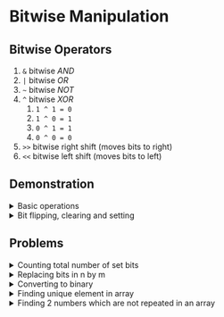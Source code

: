 # Bitwise Manipulation

## Bitwise Operators

1. `&` bitwise _AND_
2. `|` bitwise _OR_
3. `~` bitwise _NOT_
4. `^` bitwise _XOR_
   1. `1 ^ 1 = 0`
   2. `1 ^ 0 = 1`
   3. `0 ^ 1 = 1`
   4. `0 ^ 0 = 0`
5. `>>` bitwise right shift (moves bits to right)
6. `<<` bitwise left shift (moves bits to left)

## Demonstration

<details>
<summary> Basic operations </summary>

```c++
// Checking evenness by bitwise operations
bool is_even(int num)
{
	bool ans = (bool)(~(num & 1));
	return ans;
}

bool is_kth_bit_set(int num, int k)
{
	//explanation
	// 1 << (k - 1) == 2^(k-1) which is 1 followed by k-zeroes
	// by doing bitwise AND with num will give either one or zero
	return (num & (1 << (k - 1)));
}
```

</details>

<details>
<summary> Bit flipping, clearing and setting </summary>

```c++
int flip_bit(int num, size_t pos)
{
	int mask = 1 << pos;
	num = num ^ mask;
	return num;
}

int set_bit_to(int num, size_t pos, size_t val)
{
	int mask{1 << pos};
	if (val == 1)
		num |= mask;
	else if (val == 0)
	{
		mask = ~mask;
		num &= mask;
	}
	return num;
}

int clear_last_bits(int num, int k)
{
	int mask = ~0;
	mask <<= k;
	num &= mask;
	return num;
}

int clear_range_of_bits(int num, int i, int j)
{
	int mask = (-1 << (j + 1)) | ~(-1 << i);
	// mask has 2 components
	// all ones left shifted j+1 times
	// and all ones left shifted i times then flipped
	num &= mask;
	return num;
}
```

</details>

## Problems

<details>
<summary> Counting total number of set bits </summary>

```c++
// can also use __builtin_popcount()
int num_of_set_bits(int num)
{
	//naive approach
	int count{0};
	//    while(num > 0)
	//    {
	// O(log_2(N)) time complexity O(1) auxiliary space
	//        if((num & 1) > 0)
	//            count++;
	//        num = num >> 1;
	//    }
	// another approach
	while (num > 0)
	{
		count++;
		//Explanation
		//binary representation of a power of 2 contains only single one
		// eg -> 8 == 1000 , 2 == 10, etc
		// the number below it will not ones in the place
		// eg -> 8 - 1 = 7 == 0111 , 1 == 01
		// hence taking bitwise and of n and n-1 will be zero whenever n is a
		// power of 2
		num = num & (num - 1);
	}
	return count;
}
```

</details>

</details>

<details>
<summary> Replacing bits in n by m </summary>

```c++
int clear_range_of_bits(int num, int i, int j)
{
	int mask = (-1 << (j + 1)) | ~(-1 << i);
	// mask has 2 components
	// all ones left shifted j+1 times
	// and all ones left shifted i times then flipped
	num &= mask;
	return num;
}

int replace_bits(int n, int m, int i, int j)
{
	// input n = 0b10000000000, m = 0b10101, i = 2, j = 6
	// output : 0b10001010100
	m <<= i;
	n = clear_range_of_bits(n, i, j);
	n |= m;
	return n;
}
```

</details>

<details>
<summary> Converting to binary </summary>

```c++
bool is_bit_set(int num, int k)
{
	return (num & (1 << k));
}
// Convert positive integers to their binary counterparts
std::string to_binary(size_t num)
{
	std::string result;
	if (num == 0)
		result += "0";
	else
	{
		int digits = log2(num) + 1;
		for (int i = digits - 1; i >= 0; i--)
			result += std::to_string(is_bit_set(num, i));
	}
	return result;
}
```

</details>

<details>
<summary> Finding unique element in array </summary>

```c++
// You are given an array of numbers
// where all except numbers are repeated
// return the number which is not repeated
int unique_element(std::vector<int> &v)
{
	int val = v.at(0);
	for (int i = 1; i < v.size(); i++)
	{
		val ^= v.at(i);
	}
	return val;
}
template<typename Iter>
auto unique_element(Iter begin, Iter end)
{
	auto val = *begin;
	Iter ptr = std::next(begin);
	while(ptr != end)
	{
		val ^= *ptr;
		++ptr;
	}
	return val;
}
// This solution uses the property of XOR
// a ^ a = 0 and a ^ a ^ b = b
```

</details>

<details>
<summary> Finding 2 numbers which are not repeated in an array </summary>

```c++
// Algorithm
// perform xor with all element
// result will be xor of the 2 unique elements
// and this will have atleast 1 set bit
// find the position of this set bit
// and then perform xor with all elements which have this bit set
// this will find the bigger unique element
// perform xor with xor of both unique element to find smaller unique element
int first_set_bit(int num)
{
	int pos = 0;
	while (num > 0)
	{
		if (num & 1 == 1)
			return pos;
		pos++;
		num >>= 1;
	}
	return pos;
}

void two_unique_elements(std::vector<int> &v)
{
	int XOR = 0;
	for (int num : v)
		XOR ^= num;
	int pos = first_set_bit(XOR);
	int ans[2] = {0, 0};
	for(int num : v)
	{
		if(is_bit_set(num, pos))
			ans[1] ^= num;
	}
	ans[0] = ans[1] ^ XOR;
	std::cout << ans[0] << " " << ans[1] << "\n";
}

```

</details>
